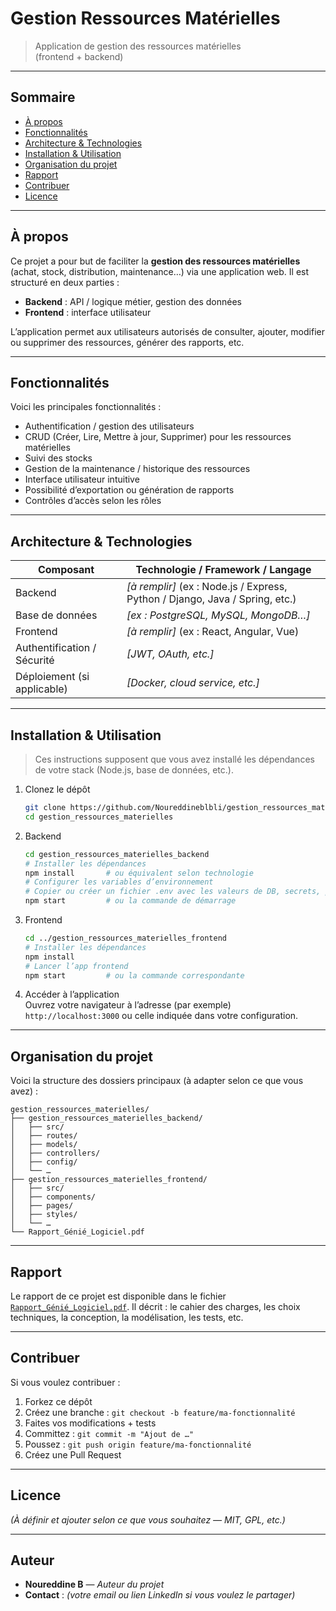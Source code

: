 # Gestion Ressources Matérielles

> Application de gestion des ressources matérielles  
> (frontend + backend)  

---

## Sommaire

- [À propos](#à-propos)  
- [Fonctionnalités](#fonctionnalités)  
- [Architecture & Technologies](#architecture--technologies)  
- [Installation & Utilisation](#installation--utilisation)  
- [Organisation du projet](#organisation-du-projet)  
- [Rapport](#rapport)  
- [Contribuer](#contribuer)  
- [Licence](#licence)  

---

## À propos

Ce projet a pour but de faciliter la **gestion des ressources matérielles** (achat, stock, distribution, maintenance…) via une application web. Il est structuré en deux parties :

- **Backend** : API / logique métier, gestion des données  
- **Frontend** : interface utilisateur  

L’application permet aux utilisateurs autorisés de consulter, ajouter, modifier ou supprimer des ressources, générer des rapports, etc.

---

## Fonctionnalités

Voici les principales fonctionnalités :

- Authentification / gestion des utilisateurs  
- CRUD (Créer, Lire, Mettre à jour, Supprimer) pour les ressources matérielles  
- Suivi des stocks  
- Gestion de la maintenance / historique des ressources  
- Interface utilisateur intuitive  
- Possibilité d’exportation ou génération de rapports  
- Contrôles d’accès selon les rôles  

---

## Architecture & Technologies

| Composant | Technologie / Framework / Langage |
|-----------|-------------------------------------|
| Backend   | *[à remplir]* (ex : Node.js / Express, Python / Django, Java / Spring, etc.) |
| Base de données | *[ex : PostgreSQL, MySQL, MongoDB…]* |
| Frontend  | *[à remplir]* (ex : React, Angular, Vue) |
| Authentification / Sécurité | *[JWT, OAuth, etc.]* |
| Déploiement (si applicable) | *[Docker, cloud service, etc.]* |

---

## Installation & Utilisation

> Ces instructions supposent que vous avez installé les dépendances de votre stack (Node.js, base de données, etc.).

1. Clonez le dépôt  
   ```bash
   git clone https://github.com/Noureddineblbli/gestion_ressources_materielles.git
   cd gestion_ressources_materielles
   ```

2. Backend  
   ```bash
   cd gestion_ressources_materielles_backend
   # Installer les dépendances
   npm install       # ou équivalent selon technologie
   # Configurer les variables d’environnement
   # Copier ou créer un fichier .env avec les valeurs de DB, secrets, ports, etc.
   npm start         # ou la commande de démarrage
   ```

3. Frontend  
   ```bash
   cd ../gestion_ressources_materielles_frontend
   # Installer les dépendances
   npm install
   # Lancer l’app frontend
   npm start         # ou la commande correspondante
   ```

4. Accéder à l’application  
   Ouvrez votre navigateur à l’adresse (par exemple) `http://localhost:3000` ou celle indiquée dans votre configuration.

---

## Organisation du projet

Voici la structure des dossiers principaux (à adapter selon ce que vous avez) :

```
gestion_ressources_materielles/
├── gestion_ressources_materielles_backend/
│   ├── src/
│   ├── routes/
│   ├── models/
│   ├── controllers/
│   ├── config/
│   └── … 
├── gestion_ressources_materielles_frontend/
│   ├── src/
│   ├── components/
│   ├── pages/
│   ├── styles/
│   └── … 
└── Rapport_Génié_Logiciel.pdf
```

---

## Rapport

Le rapport de ce projet est disponible dans le fichier [`Rapport_Génié_Logiciel.pdf`](./Rapport_Génié_Logiciel.pdf). Il décrit : le cahier des charges, les choix techniques, la conception, la modélisation, les tests, etc.

---

## Contribuer

Si vous voulez contribuer :

1. Forkez ce dépôt  
2. Créez une branche : `git checkout -b feature/ma-fonctionnalité`  
3. Faites vos modifications + tests  
4. Committez : `git commit -m "Ajout de …"`  
5. Poussez : `git push origin feature/ma-fonctionnalité`  
6. Créez une Pull Request  

---

## Licence

*(À définir et ajouter selon ce que vous souhaitez — MIT, GPL, etc.)*

---

## Auteur

- **Noureddine B** — *Auteur du projet*  
- **Contact** : *(votre email ou lien LinkedIn si vous voulez le partager)*  
